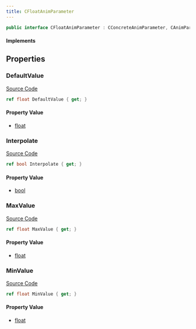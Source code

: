 ```yaml
---
title: CFloatAnimParameter
---
```


```csharp
public interface CFloatAnimParameter : CConcreteAnimParameter, CAnimParameterBase, ISchemaClass<CAnimParameterBase>, ISchemaClass<CConcreteAnimParameter>, ISchemaClass<CFloatAnimParameter>, ISchemaField, ISchemaClass, INativeHandle
```

#### Implements

## Properties

### DefaultValue

[Source Code](https://github.com/swiftly-solution/swiftlys2/blob/beta/managed/src/SwiftlyS2.Generated/Schemas/Interfaces/CFloatAnimParameter.cs#L16)

```csharp
ref float DefaultValue { get; }
```

#### Property Value

- [float](https://learn.microsoft.com/dotnet/api/system.single)

### Interpolate

[Source Code](https://github.com/swiftly-solution/swiftlys2/blob/beta/managed/src/SwiftlyS2.Generated/Schemas/Interfaces/CFloatAnimParameter.cs#L22)

```csharp
ref bool Interpolate { get; }
```

#### Property Value

- [bool](https://learn.microsoft.com/dotnet/api/system.boolean)

### MaxValue

[Source Code](https://github.com/swiftly-solution/swiftlys2/blob/beta/managed/src/SwiftlyS2.Generated/Schemas/Interfaces/CFloatAnimParameter.cs#L20)

```csharp
ref float MaxValue { get; }
```

#### Property Value

- [float](https://learn.microsoft.com/dotnet/api/system.single)

### MinValue

[Source Code](https://github.com/swiftly-solution/swiftlys2/blob/beta/managed/src/SwiftlyS2.Generated/Schemas/Interfaces/CFloatAnimParameter.cs#L18)

```csharp
ref float MinValue { get; }
```

#### Property Value

- [float](https://learn.microsoft.com/dotnet/api/system.single)

